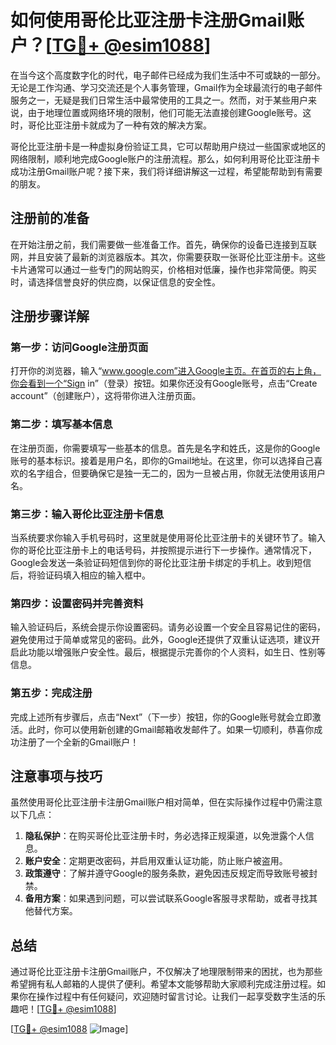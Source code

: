 # 如何使用哥伦比亚注册卡注册Gmail账户？[[TG💪+ @esim1088](https://t.me/s/esim1088)]

在当今这个高度数字化的时代，电子邮件已经成为我们生活中不可或缺的一部分。无论是工作沟通、学习交流还是个人事务管理，Gmail作为全球最流行的电子邮件服务之一，无疑是我们日常生活中最常使用的工具之一。然而，对于某些用户来说，由于地理位置或网络环境的限制，他们可能无法直接创建Google账号。这时，哥伦比亚注册卡就成为了一种有效的解决方案。

哥伦比亚注册卡是一种虚拟身份验证工具，它可以帮助用户绕过一些国家或地区的网络限制，顺利地完成Google账户的注册流程。那么，如何利用哥伦比亚注册卡成功注册Gmail账户呢？接下来，我们将详细讲解这一过程，希望能帮助到有需要的朋友。

## 注册前的准备

在开始注册之前，我们需要做一些准备工作。首先，确保你的设备已连接到互联网，并且安装了最新的浏览器版本。其次，你需要获取一张哥伦比亚注册卡。这些卡片通常可以通过一些专门的网站购买，价格相对低廉，操作也非常简便。购买时，请选择信誉良好的供应商，以保证信息的安全性。

## 注册步骤详解

### 第一步：访问Google注册页面

打开你的浏览器，输入“www.google.com”进入Google主页。在首页的右上角，你会看到一个“Sign in”（登录）按钮。如果你还没有Google账号，点击“Create account”（创建账户），这将带你进入注册页面。

### 第二步：填写基本信息

在注册页面，你需要填写一些基本的信息。首先是名字和姓氏，这是你的Google账号的基本标识。接着是用户名，即你的Gmail地址。在这里，你可以选择自己喜欢的名字组合，但要确保它是独一无二的，因为一旦被占用，你就无法使用该用户名。

### 第三步：输入哥伦比亚注册卡信息

当系统要求你输入手机号码时，这里就是使用哥伦比亚注册卡的关键环节了。输入你的哥伦比亚注册卡上的电话号码，并按照提示进行下一步操作。通常情况下，Google会发送一条验证码短信到你的哥伦比亚注册卡绑定的手机上。收到短信后，将验证码填入相应的输入框中。

### 第四步：设置密码并完善资料

输入验证码后，系统会提示你设置密码。请务必设置一个安全且容易记住的密码，避免使用过于简单或常见的密码。此外，Google还提供了双重认证选项，建议开启此功能以增强账户安全性。最后，根据提示完善你的个人资料，如生日、性别等信息。

### 第五步：完成注册

完成上述所有步骤后，点击“Next”（下一步）按钮，你的Google账号就会立即激活。此时，你可以使用新创建的Gmail邮箱收发邮件了。如果一切顺利，恭喜你成功注册了一个全新的Gmail账户！

## 注意事项与技巧

虽然使用哥伦比亚注册卡注册Gmail账户相对简单，但在实际操作过程中仍需注意以下几点：

1. **隐私保护**：在购买哥伦比亚注册卡时，务必选择正规渠道，以免泄露个人信息。
2. **账户安全**：定期更改密码，并启用双重认证功能，防止账户被盗用。
3. **政策遵守**：了解并遵守Google的服务条款，避免因违反规定而导致账号被封禁。
4. **备用方案**：如果遇到问题，可以尝试联系Google客服寻求帮助，或者寻找其他替代方案。

## 总结

通过哥伦比亚注册卡注册Gmail账户，不仅解决了地理限制带来的困扰，也为那些希望拥有私人邮箱的人提供了便利。希望本文能够帮助大家顺利完成注册过程。如果你在操作过程中有任何疑问，欢迎随时留言讨论。让我们一起享受数字生活的乐趣吧！[[TG💪+ @esim1088](https://t.me/s/esim1088)]

[[TG💪+ @esim1088](https://t.me/s/esim1088) ![Image](https://i.postimg.cc/4NQfJmqS/Snipaste-2025-05-13-00-14-12.png)]